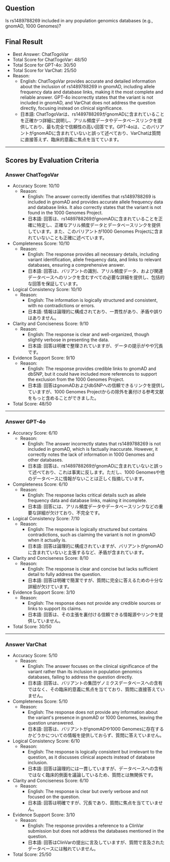 ## Question

Is rs1489788269 included in any population genomics databases (e.g., gnomAD, 1000 Genomes)?

## Final Result

- Best Answer: ChatTogoVar
- Total Score for ChatTogoVar: 48/50
- Total Score for GPT-4o: 30/50
- Total Score for VarChat: 25/50
- Reason:
  - English: ChatTogoVar provides accurate and detailed information about the inclusion of rs1489788269 in gnomAD, including allele frequency data and database links, making it the most complete and reliable answer. GPT-4o incorrectly states that the variant is not included in gnomAD, and VarChat does not address the question directly, focusing instead on clinical significance.
  - 日本語: ChatTogoVarは、rs1489788269がgnomADに含まれていることを正確かつ詳細に説明し、アリル頻度データやデータベースリンクを提供しており、最も完全で信頼性の高い回答です。GPT-4oは、このバリアントがgnomADに含まれていないと誤って述べており、VarChatは質問に直接答えず、臨床的意義に焦点を当てています。

---

## Scores by Evaluation Criteria

### Answer ChatTogoVar
- Accuracy Score: 10/10
  - Reason: 
    - English: The answer correctly identifies that rs1489788269 is included in gnomAD and provides accurate allele frequency data and database links. It also correctly states that the variant is not found in the 1000 Genomes Project.
    - 日本語: 回答は、rs1489788269がgnomADに含まれていることを正確に特定し、正確なアリル頻度データとデータベースリンクを提供しています。また、このバリアントが1000 Genomes Projectに含まれていないことも正確に述べています。
- Completeness Score: 10/10
  - Reason: 
    - English: The response provides all necessary details, including variant identification, allele frequency data, and links to relevant databases, ensuring a comprehensive answer.
    - 日本語: 回答は、バリアントの識別、アリル頻度データ、および関連データベースへのリンクを含むすべての必要な詳細を提供し、包括的な回答を保証しています。
- Logical Consistency Score: 10/10
  - Reason: 
    - English: The information is logically structured and consistent, with no contradictions or errors.
    - 日本語: 情報は論理的に構成されており、一貫性があり、矛盾や誤りはありません。
- Clarity and Conciseness Score: 9/10
  - Reason: 
    - English: The response is clear and well-organized, though slightly verbose in presenting the data.
    - 日本語: 回答は明確で整理されていますが、データの提示がやや冗長です。
- Evidence Support Score: 9/10
  - Reason: 
    - English: The response provides credible links to gnomAD and dbSNP, but it could have included more references to support the exclusion from the 1000 Genomes Project.
    - 日本語: 回答はgnomADおよびdbSNPへの信頼できるリンクを提供していますが、1000 Genomes Projectからの除外を裏付ける参考文献をもっと含めることができました。
- Total Score: 48/50

---

### Answer GPT-4o
- Accuracy Score: 6/10
  - Reason: 
    - English: The answer incorrectly states that rs1489788269 is not included in gnomAD, which is factually inaccurate. However, it correctly notes the lack of information in 1000 Genomes and other databases.
    - 日本語: 回答は、rs1489788269がgnomADに含まれていないと誤って述べており、これは事実に反します。ただし、1000 Genomesや他のデータベースに情報がないことは正しく指摘しています。
- Completeness Score: 6/10
  - Reason: 
    - English: The response lacks critical details such as allele frequency data and database links, making it incomplete.
    - 日本語: 回答には、アリル頻度データやデータベースリンクなどの重要な詳細が欠けており、不完全です。
- Logical Consistency Score: 7/10
  - Reason: 
    - English: The response is logically structured but contains contradictions, such as claiming the variant is not in gnomAD when it actually is.
    - 日本語: 回答は論理的に構成されていますが、バリアントがgnomADに含まれていないと主張するなど、矛盾が含まれています。
- Clarity and Conciseness Score: 8/10
  - Reason: 
    - English: The response is clear and concise but lacks sufficient detail to fully address the question.
    - 日本語: 回答は明確で簡潔ですが、質問に完全に答えるための十分な詳細が欠けています。
- Evidence Support Score: 3/10
  - Reason: 
    - English: The response does not provide any credible sources or links to support its claims.
    - 日本語: 回答は、その主張を裏付ける信頼できる情報源やリンクを提供していません。
- Total Score: 30/50

---

### Answer VarChat
- Accuracy Score: 5/10
  - Reason: 
    - English: The answer focuses on the clinical significance of the variant rather than its inclusion in population genomics databases, failing to address the question directly.
    - 日本語: 回答は、バリアントの集団ゲノミクスデータベースへの含有ではなく、その臨床的意義に焦点を当てており、質問に直接答えていません。
- Completeness Score: 5/10
  - Reason: 
    - English: The response does not provide any information about the variant's presence in gnomAD or 1000 Genomes, leaving the question unanswered.
    - 日本語: 回答は、バリアントがgnomADや1000 Genomesに存在するかどうかについての情報を提供しておらず、質問に答えていません。
- Logical Consistency Score: 6/10
  - Reason: 
    - English: The response is logically consistent but irrelevant to the question, as it discusses clinical aspects instead of database inclusion.
    - 日本語: 回答は論理的には一貫していますが、データベースへの含有ではなく臨床的側面を議論しているため、質問とは無関係です。
- Clarity and Conciseness Score: 6/10
  - Reason: 
    - English: The response is clear but overly verbose and not focused on the question.
    - 日本語: 回答は明確ですが、冗長であり、質問に焦点を当てていません。
- Evidence Support Score: 3/10
  - Reason: 
    - English: The response provides a reference to a ClinVar submission but does not address the databases mentioned in the question.
    - 日本語: 回答はClinVarの提出に言及していますが、質問で言及されたデータベースには触れていません。
- Total Score: 25/50